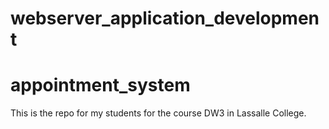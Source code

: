 # webserver_application_development

# appointment_system

This is the repo for my students for the course DW3 in Lassalle College. 

